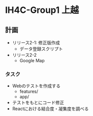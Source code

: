 # IH4C-Group1 上越

## 計画

- リリース2-1: 修正版作成
  - データ登録スクリプト
- リリース2-2
  - Google Map

### タスク

- Webのテストを作成する
  - features/
  - app/
- テストをもとにコード修正
- Reactにおける結合度・凝集度を調べる
